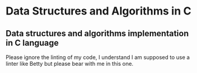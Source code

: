 # Data Structures and Algorithms in C
## Data structures and algorithms implementation in C language

Please ignore the linting of my code, I understand I am supposed to use a linter like Betty but please bear with me in this one.

